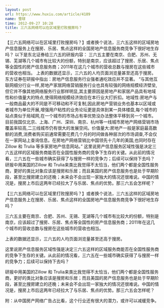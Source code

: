 ```yaml
---
layout: post
url: https://www.huxiu.com/article/4189
name: 雪球
time: 2012-09-27 10:28
title: 三六五网络可以在区域里打败搜房吗？
---
```

【三六五网络可以在区域里打败搜房吗？】或者换个说法，三六五这样的区域房地产信息服务上在搜房、乐居、焦点这样的全国房地产信息服务商竞争下很好地生存吗？ 以下是东北证券给三六五的研报内容： 三六五主要在南京、合肥、苏州、无锡、芜湖等几个城市有比较大的份额，特别是南京，应该超过了搜房、乐居、焦点等全国性的房产信息服务商；2011年在这几个城市的营收总数与搜房在这些城市的营收也相当。 上表的数据还显示，三六五的人均页面浏览量甚至还高于搜房。 东方证券在研报中指出：房地产信息服务行业强者通吃效应并不显著。 “与其他互联网细分行业一样,房地产家居网络营销服务行业也具有较强的网络规模经济壁垒,但它并不像其他网络服务行业那样明显,其主要原因是房地产和家居产品具有地域性和价值量大的特点,使得网络规模经济效应在本行业大打折扣。地域性:房地产与一般商品最大的不同是不可移动和不可复制,因此房地产营销业务也基本以区域或者城市为单位开展,增强用户粘性的业务论坛更是具体到某一具体楼盘,每个城市的站点类似于局域网,在一个城市的市场占有率优势没办法整体平移到另一个城市。目前我国仅北京、上海、广州、深圳、南京、杭州等一线城市房地产网络营销市场覆盖率较高,二三线城市仍有很大的发展空间。价值量大:房地产一般是家庭最高数额的消费,消费者购买前通常需要花费几个月的时间做各种层次的市场调查,不会仅在一家网站上查询信息。在房地产网络营销比中国领先十几年的美国,也同时存在 Zillow 和 Trulia 等多家房地产信息网站。” 这里说房产信息服务区域性强是决定三六五这样的区域服务商能否在全国性服务商的竞争下生存的关键。从此前的情况看，三六五在一些城市确实获得了与搜房一样的竞争力；后续可以保持下去吗？ 研报中用美国的Zillow 和 Trulia来类比我觉得不太恰当，他们两个都是全国性服务商，更好的类比对象应该是搜房和乐居；而且美国的房产信息服务也是处于早期阶段，甚至比搜房建立的还晚；未来会不会出现一家独大的情况还很难说。中国的情况是，搜房上市后这两年已经拉大了与乐居、焦点的优势。那三六五会怎样呢？

【三六五网络可以在区域里打败搜房吗？】或者换个说法，三六五这样的区域房地产信息服务上在搜房、乐居、焦点这样的全国房地产信息服务商竞争下很好地生存吗？

三六五主要在南京、合肥、苏州、无锡、芜湖等几个城市有比较大的份额，特别是南京，应该超过了搜房、乐居、焦点等全国性的房产信息服务商；2011年在这几个城市的营收总数与搜房在这些城市的营收也相当。

上表的数据还显示，三六五的人均页面浏览量甚至还高于搜房。

这里说房产信息服务区域性强是决定三六五这样的区域服务商能否在全国性服务商的竞争下生存的关键。从此前的情况看，三六五在一些城市确实获得了与搜房一样的竞争力；后续可以保持下去吗？

研报中用美国的Zillow 和 Trulia来类比我觉得不太恰当，他们两个都是全国性服务商，更好的类比对象应该是搜房和乐居；而且美国的房产信息服务也是处于早期阶段，甚至比搜房建立的还晚；未来会不会出现一家独大的情况还很难说。中国的情况是，搜房上市后这两年已经拉大了与乐居、焦点的优势。那三六五会怎样呢？

附：从中国房产网络广告占比看，这个行业还有很大的潜力，或许可以减缓竞争。

